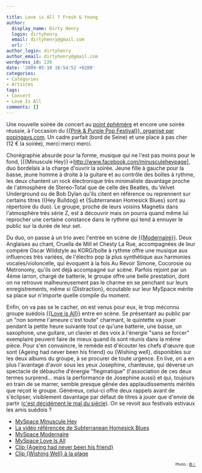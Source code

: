 ```yaml
---

title: Love is All ? Fresh & Young
author:
  display_name: Dirty Henry
  login: dirtyhenry
  email: dirtyhenry@gmail.com
  url: ''
author_login: dirtyhenry
author_email: dirtyhenry@gmail.com
wordpress_id: 226
date: '2009-05-10 16:54:52 +0200'
categories:
- Catégories
- Artistes
tags:
- Concert
- Love Is All
comments: []
---
```

Une nouvelle soirée de concert au <a title="Point éphémère" href="http://www.pointephemere.org/" target="_blank">point éphémère</a> et encore une soirée réussie, à l'occasion du <a title="Pink & Purple Pop Festival" href="http://www.popingays.com/article.php?id_article=2079" target="_blank">{{Pink & Purple Pop Festival}}, organisé par popingays.com</a>. Un cadre parfait (bord de Seine) et une place à pas cher (12 € la soirée), merci merci merci.

Chorégraphie absurde pour la forme, musique qui ne l'est pas moins pour le fond, [{{Minuscule Hey}}->http://www.facebook.com/minusculeheypage], duo bordelais a la charge d'ouvrir la soirée. Jeune fille à gauche pour la basse, jeune homme à droite à la guitare et au contrôle des boîtes à rythme, les deux chantent un rock électronique très minimaliste davantage proche de l'atmosphère de Stereo-Total que de celle des Beatles, du Velvet Underground ou de Bob Dylan qu'ils citent en référence ou reprennent sur certains titres ({Hey Bulldog} et {Subterranean Homesick Blues} sont au répertoire du duo). Le groupe, proche de leurs voisins Magnetix dans l'atmosphère très série Z, est à découvrir mais on pourra quand même lui reprocher une certaine constance dans le rythme qui tend à ennuyer le public sur la durée de leur set.

Du duo, on passe à un trio avec l'entrée en scène de <a href="http://www.myspace.com/modernairetheband" target="_blank">{{Modernaire}}</a>. Deux Anglaises au chant, Cruella de Mill et Chesty La Rue, accompagnées de leur compère Oscar Wildstyle au KORG/boîte à rythme offre une musique aux influences très variées, de l'électro pop la plus synthétique aux harmonies vocales/violoncelle, qui évoquent à la fois Au Revoir Simone, Cocorosie ou Metronomy, qu'ils ont déjà accompagné sur scène. Parfois rejoint par un 4ème larron, chargé de batterie, le groupe offre une belle prestation, dont on ne retrouve malheureusement pas le charme en se penchant sur leurs enregistrements, même si {Distraction}, écoutable sur leur MySpace mérite sa place sur n'importe quelle compile du moment.

Enfin, on va pas se le cacher, on est venus pour eux, le trop méconnu groupe suédois <a href="http://myspace.com/loveisall8" target="_blank">{{Love is All}}</a> entre en scène. Se présentant au public par un "non somme l'ameure c'est toute" charmant, le quintette va jouer pendant la petite heure suivante tout ce qu'une batterie, une basse, un saxophone, une guitare, un clavier et des voix à l'énergie "sans se forcer" exemplaire peuvent faire de mieux quand ils sont réunis dans la même pièce. Pour s'en convaincre, le remède est d'écouter les chefs d'œuvre que sont {Ageing had never been his friend} ou {Wishing well}, disponibles sur les deux albums du groupe, à se procurer de toute urgence. En live, on a en plus l'avantage d'avoir sous les yeux Josephine, chanteuse, qui déverse un spectacle de débauche d'énergie "flegmatique" (l'association de ces deux termes surprend... mais la performance de Josephine aussi) et qui, toujours en train de se marrer, semble presque gênée des applaudissements mérités que reçoit le groupe. Généreux, celui-ci offre deux rappels avant de s'éclipser, visiblement davantage par défaut de titres à jouer que d'envie de partir (<a href="http://deadrooster.free.fr/blog/?p=155" target="_self">c'est décidément le mal du siècle</a>). On se revoit aux festivals estivaux les amis suédois ?

<ul>
	<li><a href="http://www.myspace.com/minusculehey" target="_blank">MySpace Minuscule Hey </a></li>
	<li><a href="http://www.youtube.com/watch?v=__-RVRoGgLM" target="_blank">La vidéo référencée de Subterranean Homesick Blues</a></li>
	<li><a href="http://www.myspace.com/modernairetheband" target="_blank">MySpace Modernaire</a></li>
	<li><a href="http://www.myspace.com/loveisall8" target="_blank">MySpace Love Is All</a></li>
	<li><a href="http://www.youtube.com/watch?v=3jRWa-6qX5M" target="_blank">Clip {Ageing had never been his friend}</a></li>
	<li><a href="http://www.youtube.com/watch?v=wPciRpw3oCg" target="_blank">Clip {Wishing Well} à la plage</a></li>

</ul>
<p style="font-size: 10px; padding-top: 0px; margin-top: 0px; margin-bottom: 0px" align="right">Photo : <a href="http://www.flickr.com/photos/cv47al/">©☃</a></p>
